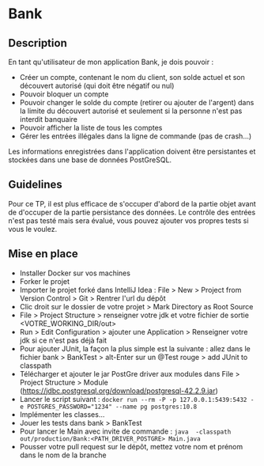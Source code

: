 # Bank

## Description
En tant qu'utilisateur de mon application Bank, je dois pouvoir :
  - Créer un compte, contenant le nom du client, son solde actuel et son découvert autorisé (qui doit être négatif ou nul)
  - Pouvoir bloquer un compte
  - Pouvoir changer le solde du compte (retirer ou ajouter de l'argent) dans la limite du découvert autorisé et seulement si la personne n'est pas interdit banquaire
  - Pouvoir afficher la liste de tous les comptes
  - Gérer les entrées illégales dans la ligne de commande (pas de crash...)
  
Les informations enregistrées dans l'application doivent être persistantes et stockées dans une base de données PostGreSQL.

## Guidelines
Pour ce TP, il est plus efficace de s'occuper d'abord de la partie objet avant de d'occuper de la partie persistance des données.
Le contrôle des entrées n'est pas testé mais sera évalué, vous pouvez ajouter vos propres tests si vous le voulez.

## Mise en place
  - Installer Docker sur vos machines
  - Forker le projet
  - Importer le projet forké dans IntelliJ Idea : File > New > Project from Version Control > Git > Rentrer l'url du dépôt
  - Clic droit sur le dossier de votre projet > Mark Directory as Root Source
  - File > Project Structure > renseigner votre jdk et votre fichier de sortie <VOTRE_WORKING_DIR/out>
  - Run > Edit Configuration > ajouter une Application > Renseigner votre jdk si ce n'est pas déjà fait
  - Pour ajouter JUnit, la façon la plus simple est la suivante : allez dans le fichier bank > BankTest > alt-Enter sur un @Test rouge > add JUnit to classpath
  - Télécharger et ajouter le jar PostGre driver aux modules dans File > Project Structure > Module (https://jdbc.postgresql.org/download/postgresql-42.2.9.jar)
  - Lancer le script suivant : ```docker run --rm -P -p 127.0.0.1:5439:5432 -e POSTGRES_PASSWORD="1234" --name pg postgres:10.8```
  - Implémenter les classes...
  - Jouer les tests dans bank > BankTest
  - Pour lancer le Main avec invite de commande : ```java  -classpath out/production/Bank:<PATH_DRIVER_POSTGRE> Main.java```
  - Pousser votre pull request sur le dépôt, mettez votre nom et prénom dans le nom de la branche

